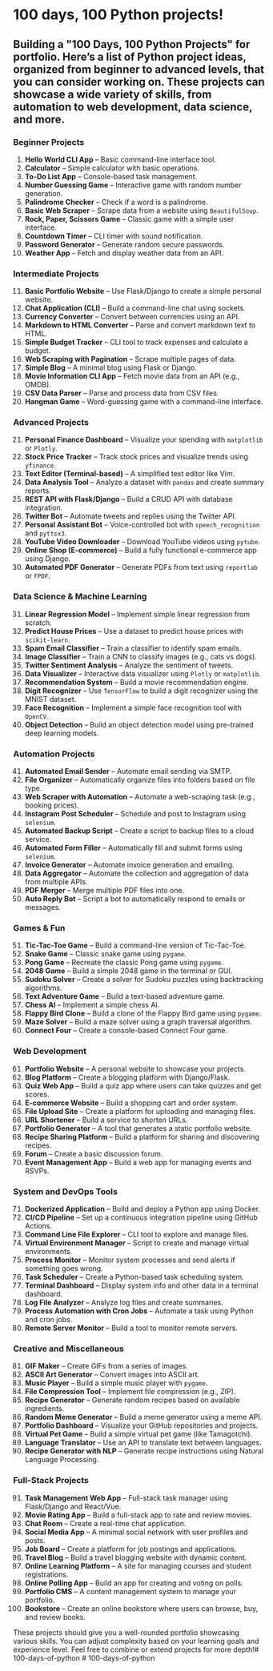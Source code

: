 # 100 days, 100 Python projects!
## Building a "100 Days, 100 Python Projects" for portfolio. Here’s a list of Python project ideas, organized from beginner to advanced levels, that you can consider working on. These projects can showcase a wide variety of skills, from automation to web development, data science, and more.

### Beginner Projects
1. **Hello World CLI App** – Basic command-line interface tool.
2. **Calculator** – Simple calculator with basic operations.
3. **To-Do List App** – Console-based task management.
4. **Number Guessing Game** – Interactive game with random number generation.
5. **Palindrome Checker** – Check if a word is a palindrome.
6. **Basic Web Scraper** – Scrape data from a website using `BeautifulSoup`.
7. **Rock, Paper, Scissors Game** – Classic game with a simple user interface.
8. **Countdown Timer** – CLI timer with sound notification.
9. **Password Generator** – Generate random secure passwords.
10. **Weather App** – Fetch and display weather data from an API.

### Intermediate Projects
11. **Basic Portfolio Website** – Use Flask/Django to create a simple personal website.
12. **Chat Application (CLI)** – Build a command-line chat using sockets.
13. **Currency Converter** – Convert between currencies using an API.
14. **Markdown to HTML Converter** – Parse and convert markdown text to HTML.
15. **Simple Budget Tracker** – CLI tool to track expenses and calculate a budget.
16. **Web Scraping with Pagination** – Scrape multiple pages of data.
17. **Simple Blog** – A minimal blog using Flask or Django.
18. **Movie Information CLI App** – Fetch movie data from an API (e.g., OMDB).
19. **CSV Data Parser** – Parse and process data from CSV files.
20. **Hangman Game** – Word-guessing game with a command-line interface.

### Advanced Projects
21. **Personal Finance Dashboard** – Visualize your spending with `matplotlib` or `Plotly`.
22. **Stock Price Tracker** – Track stock prices and visualize trends using `yfinance`.
23. **Text Editor (Terminal-based)** – A simplified text editor like Vim.
24. **Data Analysis Tool** – Analyze a dataset with `pandas` and create summary reports.
25. **REST API with Flask/Django** – Build a CRUD API with database integration.
26. **Twitter Bot** – Automate tweets and replies using the Twitter API.
27. **Personal Assistant Bot** – Voice-controlled bot with `speech_recognition` and `pyttsx3`.
28. **YouTube Video Downloader** – Download YouTube videos using `pytube`.
29. **Online Shop (E-commerce)** – Build a fully functional e-commerce app using Django.
30. **Automated PDF Generator** – Generate PDFs from text using `reportlab` or `FPDF`.

### Data Science & Machine Learning
31. **Linear Regression Model** – Implement simple linear regression from scratch.
32. **Predict House Prices** – Use a dataset to predict house prices with `scikit-learn`.
33. **Spam Email Classifier** – Train a classifier to identify spam emails.
34. **Image Classifier** – Train a CNN to classify images (e.g., cats vs dogs).
35. **Twitter Sentiment Analysis** – Analyze the sentiment of tweets.
36. **Data Visualizer** – Interactive data visualizer using `Plotly` or `matplotlib`.
37. **Recommendation System** – Build a movie recommendation engine.
38. **Digit Recognizer** – Use `TensorFlow` to build a digit recognizer using the MNIST dataset.
39. **Face Recognition** – Implement a simple face recognition tool with `OpenCV`.
40. **Object Detection** – Build an object detection model using pre-trained deep learning models.

### Automation Projects
41. **Automated Email Sender** – Automate email sending via SMTP.
42. **File Organizer** – Automatically organize files into folders based on file type.
43. **Web Scraper with Automation** – Automate a web-scraping task (e.g., booking prices).
44. **Instagram Post Scheduler** – Schedule and post to Instagram using `selenium`.
45. **Automated Backup Script** – Create a script to backup files to a cloud service.
46. **Automated Form Filler** – Automatically fill and submit forms using `selenium`.
47. **Invoice Generator** – Automate invoice generation and emailing.
48. **Data Aggregator** – Automate the collection and aggregation of data from multiple APIs.
49. **PDF Merger** – Merge multiple PDF files into one.
50. **Auto Reply Bot** – Script a bot to automatically respond to emails or messages.

### Games & Fun
51. **Tic-Tac-Toe Game** – Build a command-line version of Tic-Tac-Toe.
52. **Snake Game** – Classic snake game using `pygame`.
53. **Pong Game** – Recreate the classic Pong game using `pygame`.
54. **2048 Game** – Build a simple 2048 game in the terminal or GUI.
55. **Sudoku Solver** – Create a solver for Sudoku puzzles using backtracking algorithms.
56. **Text Adventure Game** – Build a text-based adventure game.
57. **Chess AI** – Implement a simple chess AI.
58. **Flappy Bird Clone** – Build a clone of the Flappy Bird game using `pygame`.
59. **Maze Solver** – Build a maze solver using a graph traversal algorithm.
60. **Connect Four** – Create a console-based Connect Four game.

### Web Development
61. **Portfolio Website** – A personal website to showcase your projects.
62. **Blog Platform** – Create a blogging platform with Django/Flask.
63. **Quiz Web App** – Build a quiz app where users can take quizzes and get scores.
64. **E-commerce Website** – Build a shopping cart and order system.
65. **File Upload Site** – Create a platform for uploading and managing files.
66. **URL Shortener** – Build a service to shorten URLs.
67. **Portfolio Generator** – A tool that generates a static portfolio website.
68. **Recipe Sharing Platform** – Build a platform for sharing and discovering recipes.
69. **Forum** – Create a basic discussion forum.
70. **Event Management App** – Build a web app for managing events and RSVPs.

### System and DevOps Tools
71. **Dockerized Application** – Build and deploy a Python app using Docker.
72. **CI/CD Pipeline** – Set up a continuous integration pipeline using GitHub Actions.
73. **Command Line File Explorer** – CLI tool to explore and manage files.
74. **Virtual Environment Manager** – Script to create and manage virtual environments.
75. **Process Monitor** – Monitor system processes and send alerts if something goes wrong.
76. **Task Scheduler** – Create a Python-based task scheduling system.
77. **Terminal Dashboard** – Display system info and other data in a terminal dashboard.
78. **Log File Analyzer** – Analyze log files and create summaries.
79. **Process Automation with Cron Jobs** – Automate a task using Python and cron jobs.
80. **Remote Server Monitor** – Build a tool to monitor remote servers.

### Creative and Miscellaneous
81. **GIF Maker** – Create GIFs from a series of images.
82. **ASCII Art Generator** – Convert images into ASCII art.
83. **Music Player** – Build a simple music player with `pygame`.
84. **File Compression Tool** – Implement file compression (e.g., ZIP).
85. **Recipe Generator** – Generate random recipes based on available ingredients.
86. **Random Meme Generator** – Build a meme generator using a meme API.
87. **Portfolio Dashboard** – Visualize your GitHub repositories and projects.
88. **Virtual Pet Game** – Build a simple virtual pet game (like Tamagotchi).
89. **Language Translator** – Use an API to translate text between languages.
90. **Recipe Generator with NLP** – Generate recipe instructions using Natural Language Processing.

### Full-Stack Projects
91. **Task Management Web App** – Full-stack task manager using Flask/Django and React/Vue.
92. **Movie Rating App** – Build a full-stack app to rate and review movies.
93. **Chat Room** – Create a real-time chat application.
94. **Social Media App** – A minimal social network with user profiles and posts.
95. **Job Board** – Create a platform for job postings and applications.
96. **Travel Blog** – Build a travel blogging website with dynamic content.
97. **Online Learning Platform** – A site for managing courses and student registrations.
98. **Online Polling App** – Build an app for creating and voting on polls.
99. **Portfolio CMS** – A content management system to manage your portfolio.
100. **Bookstore** – Create an online bookstore where users can browse, buy, and review books.

These projects should give you a well-rounded portfolio showcasing various skills. You can adjust complexity based on your learning goals and experience level. Feel free to combine or extend projects for more depth!#   1 0 0 - d a y s - o f - p y t h o n  
 #   1 0 0 - d a y s - o f - p y t h o n  
 